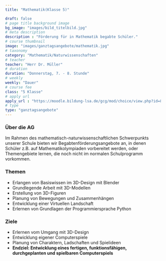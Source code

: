 ```yaml
---
title: "Mathematik(Klasse 5)"

draft: false
# page title background image
bg_image: "images/bild_titelbild.jpg"
# meta description
description : "Förderung für in Mathematik begabte Schüler."
# course thumbnail
image: "images/ganztagsangebote/mathematik.jpg"
# taxonomy
category: "Mathematik/Naturwissenschaften"
# teacher
teacher: "Herr Dr. Müller"
# duration
duration: "Donnerstag, 7. - 8. Stunde"
# weekly
weekly: "Dauer"
# course fee
class: "5 Klasse"
# apply url
apply_url : "https://moodle.bildung-lsa.de/gcg/mod/choice/view.php?id=828"
# type
type: "ganztagsangebote"
---
```



### Über die AG

Im Rahmen des mathematisch-naturwissenschaftlichen Schwerpunkts unserer Schule bieten wir Begabtenförderungsangebote an, in denen Schüler z.B. auf Mathematikolympiaden vorbereitet werden, oder Themengebiete lernen, die noch nicht im normalen Schulprogramm vorkommen.

### Themen



* Erlangen von Basiswissen im 3D-Design mit Blender
* Grundlegende Arbeit mit 3D-Modellen
* Erstellung von 3D-Figuren
* Planung von Bewegungen und Zusammenhängen
* Entwicklung einer Virtuellen Landschaft
* Erlernen von Grundlagen der Programmiersprache Python

### Ziele

* Erlernen vom Umgang mit 3D-Design
* Entwicklung eigener Computerspiele
* Planung von Charaktern, Ladschaften und Spielideen
* **Endziel: Entwicklung eines fertigen, funktionsfähigen, durchgeplanten und spielbaren Computerspiels**
